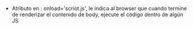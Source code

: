 * Atributo en <body>: onload='scriot.js', le indica al browser que cuando termine de renderizar el contenido de body, ejecute el código dentro de algún JS
